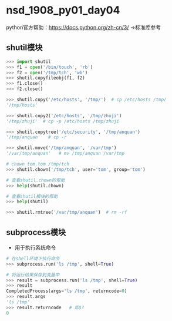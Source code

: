 # nsd_1908_py01_day04

python官方帮助：https://docs.python.org/zh-cn/3/ ->标准库参考

## shutil模块

```python
>>> import shutil
>>> f1 = open('/bin/touch', 'rb')
>>> f2 = open('/tmp/tch', 'wb')
>>> shutil.copyfileobj(f1, f2)
>>> f1.close()
>>> f2.close()

>>> shutil.copy('/etc/hosts', '/tmp/')  # cp /etc/hosts /tmp/
'/tmp/hosts'

>>> shutil.copy2('/etc/hosts', '/tmp/zhuji')
'/tmp/zhuji'  # cp -p /etc/hosts /tmp/zhuji

>>> shutil.copytree('/etc/security', '/tmp/anquan')
'/tmp/anquan'   # cp -r

>>> shutil.move('/tmp/anquan', '/var/tmp')
'/var/tmp/anquan'   # mv /tmp/anquan /var/tmp

# chown tom.tom /tmp/tch
>>> shutil.chown('/tmp/tch', user='tom', group='tom')

# 查看shutil.chown的帮助
>>> help(shutil.chown)

# 查看shutil模块的帮助
>>> help(shutil)

>>> shutil.rmtree('/var/tmp/anquan')  # rm -rf 
```

## subprocess模块

- 用于执行系统命令

```python
# 在shell环境下执行命令
>>> subprocess.run('ls /tmp', shell=True)

# 将运行结果保存到变量中
>>> result = subprocess.run('ls /tmp', shell=True)
>>> result
CompletedProcess(args='ls /tmp', returncode=0)
>>> result.args
'ls /tmp'
>>> result.returncode   # 即$?
0

```



















